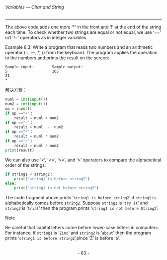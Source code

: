 ###### Variables — Char and String
---

The above code adds one more ‘*’ in the front and ‘!’ at the end of the string each time.
To check whether two strings are equal or not equal, we use ‘==’ or1 ‘!=’ operators
as in integer variables.

Example 8.3: Write a program that reads two numbers and an arithmetic operator (+, —, *, /) from the keyboard. The program applies the operation to the numbers and prints the result on the screen:

```
Sample input:        Sample output:
5                    105
21
*
```

解决方案：

```python
numl = int(input())
num2 = int(input())
op = input()
if op =="+"：
    result = numl + num2
if op =="-"：
    result = numl  -  num2
if op =="*"：
    result = numl * num2
if op =="/"：
    result = numl / num2
print(result)
```

We can also use ‘<’, '<=’, ‘>=’, and ‘>’ operators to compare the alphabetical order of the strings.

```python
if string1 < string2：
    print("string1 is before string2")
else:
    print("string1 is not before string2")
```

The code fragment above prints ‘``string1 is before string2``' if ``string1`` is
alphabetically comes before ``string2``. Suppose ``string1`` is ‘``try it``’ and ``string2``
is ‘``trial``’ then the program prints ‘``string1 is not before String2``’.

> [!NOTE]
> Be careful that capital letters come before lower-case letters in computers. 
> For instance, if ``string1`` is ‘``Zinc``’ and ``string2`` is ‘``about``’ then the program prints ‘``string1 is before string2``’,since ‘Z’ is before ‘a’.


<br>

<center> - 63 - </center>
